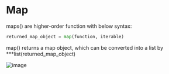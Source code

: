 # Map

maps() are higher-order function with below syntax:

```Python
returned_map_object = map(function, iterable)
```

map() returns a map object, which can be converted into a list by ***list(returned_map_object)

![image](https://user-images.githubusercontent.com/79841341/129447642-e3e94210-d744-474a-8687-f7e4f0d816a6.png)
